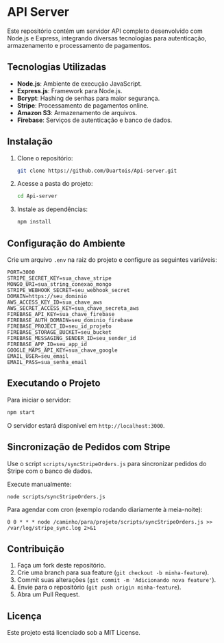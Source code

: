 # API Server

Este repositório contém um servidor API completo desenvolvido com Node.js e Express, integrando diversas tecnologias para autenticação, armazenamento e processamento de pagamentos.

## Tecnologias Utilizadas

- **Node.js**: Ambiente de execução JavaScript.
- **Express.js**: Framework para Node.js.
- **Bcrypt**: Hashing de senhas para maior segurança.
- **Stripe**: Processamento de pagamentos online.
- **Amazon S3**: Armazenamento de arquivos.
- **Firebase**: Serviços de autenticação e banco de dados.

## Instalação

1. Clone o repositório:

   ```bash
   git clone https://github.com/Duartois/Api-server.git
   ```

2. Acesse a pasta do projeto:

   ```bash
   cd Api-server
   ```

3. Instale as dependências:

   ```bash
   npm install
   ```

## Configuração do Ambiente

Crie um arquivo `.env` na raiz do projeto e configure as seguintes variáveis:

```env
PORT=3000
STRIPE_SECRET_KEY=sua_chave_stripe
MONGO_URI=sua_string_conexao_mongo
STRIPE_WEBHOOK_SECRET=seu_webhook_secret
DOMAIN=https://seu_dominio
AWS_ACCESS_KEY_ID=sua_chave_aws
AWS_SECRET_ACCESS_KEY=sua_chave_secreta_aws
FIREBASE_API_KEY=sua_chave_firebase
FIREBASE_AUTH_DOMAIN=seu_dominio_firebase
FIREBASE_PROJECT_ID=seu_id_projeto
FIREBASE_STORAGE_BUCKET=seu_bucket
FIREBASE_MESSAGING_SENDER_ID=seu_sender_id
FIREBASE_APP_ID=seu_app_id
GOOGLE_MAPS_API_KEY=sua_chave_google
EMAIL_USER=seu_email
EMAIL_PASS=sua_senha_email
```

## Executando o Projeto

Para iniciar o servidor:

```bash
npm start
```

O servidor estará disponível em `http://localhost:3000`.

## Sincronização de Pedidos com Stripe

Use o script `scripts/syncStripeOrders.js` para sincronizar pedidos do Stripe com o banco de dados.

Execute manualmente:

```
node scripts/syncStripeOrders.js
```

Para agendar com cron (exemplo rodando diariamente à meia-noite):

```
0 0 * * * node /caminho/para/projeto/scripts/syncStripeOrders.js >> /var/log/stripe_sync.log 2>&1
```

## Contribuição

1. Faça um fork deste repositório.
2. Crie uma branch para sua feature (`git checkout -b minha-feature`).
3. Commit suas alterações (`git commit -m 'Adicionando nova feature'`).
4. Envie para o repositório (`git push origin minha-feature`).
5. Abra um Pull Request.

## Licença

Este projeto está licenciado sob a MIT License.
